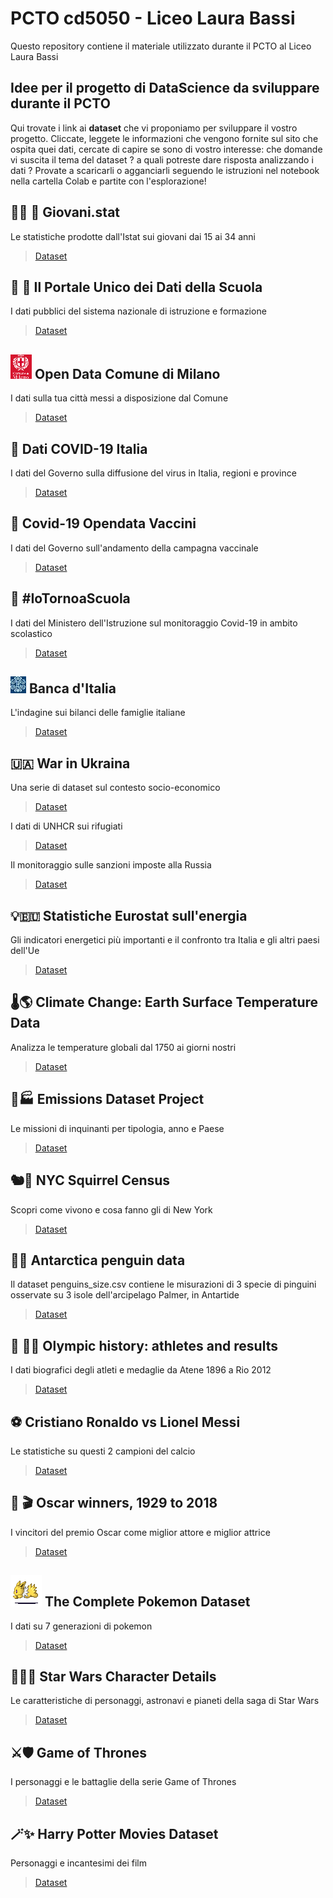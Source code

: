 # PCTO cd5050 - Liceo Laura Bassi

Questo repository contiene il materiale utilizzato durante il PCTO al Liceo Laura Bassi

## Idee per il progetto di DataScience da sviluppare durante il PCTO

Qui trovate i link ai **dataset** che vi proponiamo per sviluppare il vostro progetto. Cliccate, leggete le informazioni che vengono fornite sul sito che ospita quei dati, cercate di capire se sono di vostro interesse: che domande vi suscita il tema del dataset ? a quali potreste dare risposta analizzando i dati ? Provate a scaricarli o agganciarli seguendo le istruzioni nel notebook nella cartella Colab e partite con l'esplorazione!


## 👦🏾 👧 Giovani.stat
Le statistiche prodotte dall'Istat sui giovani dai 15 ai 34 anni 
> [Dataset](http://dati-giovani.istat.it/)



## 🏫 🎒 Il Portale Unico dei Dati della Scuola
I dati pubblici del sistema nazionale di istruzione e formazione
> [Dataset](https://dati.istruzione.it/opendata/opendata/catalogo/#Scuola)


## ![Comune di Milano](/assets/images/logo_comune_milano.png) Open Data Comune di Milano
I dati sulla tua città messi a disposizione dal Comune
> [Dataset](https://dati.comune.milano.it/)



## 🦠 Dati COVID-19 Italia

I dati del Governo sulla diffusione del virus in Italia, regioni e province
> [Dataset](https://github.com/pcm-dpc/COVID-19)



## 💉 Covid-19 Opendata Vaccini

I dati del Governo sull'andamento della campagna vaccinale
> [Dataset](https://github.com/italia/covid19-opendata-vaccini)


## 🚸 #IoTornoaScuola
I dati del Ministero dell'Istruzione sul monitoraggio Covid-19 in ambito scolastico
> [Dataset](https://www.istruzione.it/iotornoascuola/monitoraggi.html)


## ![Banca d'Italia](/assets/images/logo_bankitalia.jpg) Banca d'Italia

L'indagine sui bilanci delle famiglie italiane
> [Dataset](https://github.com/italia/covid19-opendata-vaccini)


## 🇺🇦 War in Ukraina

Una serie di dataset sul contesto socio-economico
> [Dataset](https://ourworldindata.org/ukraine-war)

I dati di UNHCR sui rifugiati
> [Dataset](https://data2.unhcr.org/en/situations/ukraine)

Il monitoraggio sulle sanzioni imposte alla Russia
> [Dataset](https://correctiv.org/en/latest-stories/2022/03/01/sanctions-tracker-live-monitoring-of-all-sanctions-against-russia/)


## 💡🇪🇺 Statistiche Eurostat sull'energia

Gli indicatori energetici più importanti e il confronto tra Italia e gli altri paesi dell'Ue
> [Dataset](https://ec.europa.eu/eurostat/web/energy/overview)



## 🌡️🌎 Climate Change: Earth Surface Temperature Data

Analizza le temperature globali dal 1750 ai giorni nostri
> [Dataset](https://www.bancaditalia.it/statistiche/tematiche/indagini-famiglie-imprese/bilanci-famiglie/distribuzione-microdati/index.html?dotcache=refresh)



## 🚗🏭 Emissions Dataset Project

Le missioni di inquinanti per tipologia, anno e Paese
> [Dataset](https://think.cs.vt.edu/corgis/csv/emissions/)



## 🐿️🗽 NYC Squirrel Census

Scopri come vivono e cosa fanno gli di New York
> [Dataset](https://github.com/rfordatascience/tidytuesday/tree/master/data/2019/2019-10-29)



## 🐧🧊 Antarctica penguin data

Il dataset penguins_size.csv contiene le misurazioni di 3 specie di pinguini osservate su 3 isole dell'arcipelago Palmer, in Antartide
> [Dataset](https://www.kaggle.com/parulpandey/palmer-archipelago-antarctica-penguin-data?select=penguins_size.csv)


## 🤺 🏊‍♀️ Olympic history: athletes and results

I dati biografici degli atleti e medaglie da Atene 1896 a Rio 2012
> [Dataset](https://public.tableau.com/s/sites/default/files/media/Resources/Summer_Olympic_medallists_1896-2008.xlsx)


## ⚽ Cristiano Ronaldo vs Lionel Messi

Le statistiche su questi 2 campioni del calcio
> [Dataset](https://www.kaggle.com/nimajehan/cristiano-ronaldo-vs-lionel-messi/data)


## 🎥 🎬 Oscar winners, 1929 to 2018

I vincitori del premio Oscar come miglior attore e miglior attrice
> [Dataset](https://www.openintro.org/data/index.php?data=oscars)



## ![Pokemon](/assets/images/jolteon.gif) The Complete Pokemon Dataset

I dati su 7 generazioni di pokemon
> [Dataset](https://www.kaggle.com/rounakbanik/pokemon?select=pokemon.csv)



## 🌌👨‍🚀 Star Wars Character Details

Le caratteristiche di personaggi, astronavi e pianeti della saga di Star Wars
> [Dataset](https://www.kaggle.com/jsphyg/star-wars)



## ⚔️🛡️ Game of Thrones

I personaggi e le battaglie della serie Game of Thrones
> [Dataset](https://data.world/data-society/game-of-thrones)


## 🪄✨ Harry Potter Movies Dataset

Personaggi e incantesimi dei film
> [Dataset](https://www.kaggle.com/maricinnamon/harry-potter-movies-dataset)
